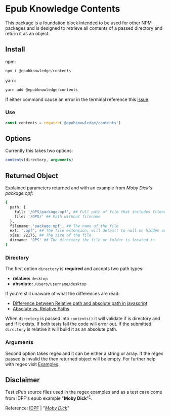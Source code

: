 # Epub Knowledge Contents

This package is a foundation block intended to be used for other NPM packages and is designed to retrieve all contents of a passed directory and return it as an object.

## Install

npm:

```javascript
npm i @epubknowledge/contents
```

yarn:

```javascript
yarn add @epubknowledge/contents
```

If either command cause an error in the terminal reference this [issue](https://github.com/epubknowledge/contents/issues/1).

### Use

```javascript
const contents = require('@epubknowledge/contents')
```

## Options

Currently this takes two options:

```javascript
contents(directory, arguments)
```

## Returned Object

Explained parameters returned and with an example from _Moby Dick's_ _package.opf_:

```bash
{
  path: {
    full: '/OPS/package.opf', ## Full path of file that includes filename
    file: '/OPS/' ## Path without filename
  },
  filename: 'package.opf', ## The name of the file
  ext: '.opf', ## The file extension, will default to null on hidden or files that dont have an extension
  size: 22175, ## The size of the file
  dirname: 'OPS' ## The directory the file or folder is located in
}
```

### Directory

The first option `directory` is **required** and accepts two path types:

- **relative:** `desktop`
- **absolute:** `/Users/username/desktop`

If you're still unaware of what the differences are read:

- [Difference between Relative path and absolute path in javascript](https://stackoverflow.com/questions/21306512/difference-between-relative-path-and-absolute-path-in-javascript)
- [Absolute vs. Relative Paths](https://medium.com/@colinlmcdonald/absolute-vs-relative-paths-7ffd8e31d49c)

When `directory` is passed into `contents()` it will validate if is directory and and if it exists. If both tests fail the code will error out. If the submitted `directory` is relative it will build it as an absolute path.

### Arguments

Second option takes regex and it can be either a string or array. If the regex passed is invalid the then returned object will be empty. For further help with regex visit [Examples](examples.md).

## Disclaimer

Test ePub source files used in the regex examples and as a test case come from IDPF's epub example "**Moby Dick**"<sup>[\*](#ref)</sup>.

<a name="ref">Reference</a>: [IDPF](https://github.com/IDPF/epub3-samples) | "_[Moby Dick](https://github.com/IDPF/epub3-samples/tree/main/30/moby-dick)_"
